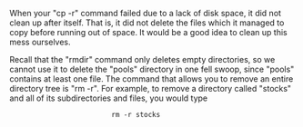 When your "cp -r" command failed due to a lack of disk space, it did not clean up after itself. That is, it did not delete the files which it managed to copy before running out of space. It would be a good idea to clean up this mess ourselves.

Recall that the "rmdir" command only deletes empty directories, so we cannot use it to delete the "pools" directory in one fell swoop, since "pools" contains at least one file. The command that allows you to remove an entire directory tree is "rm -r". For example, to remove a directory called "stocks" and all of its subdirectories and files, you would type

                             rm -r stocks

